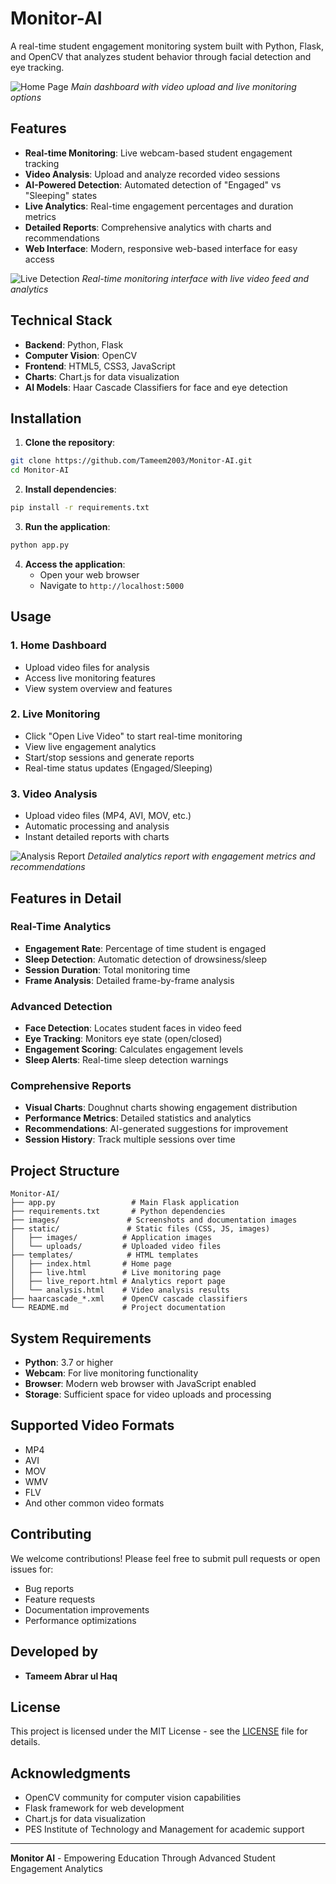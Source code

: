 # Monitor-AI

A real-time student engagement monitoring system built with Python, Flask, and OpenCV that analyzes student behavior through facial detection and eye tracking.

![Home Page](images/home-page.png)
*Main dashboard with video upload and live monitoring options*

## Features

- **Real-time Monitoring**: Live webcam-based student engagement tracking
- **Video Analysis**: Upload and analyze recorded video sessions
- **AI-Powered Detection**: Automated detection of "Engaged" vs "Sleeping" states
- **Live Analytics**: Real-time engagement percentages and duration metrics
- **Detailed Reports**: Comprehensive analytics with charts and recommendations
- **Web Interface**: Modern, responsive web-based interface for easy access

![Live Detection](images/live-detection.png)
*Real-time monitoring interface with live video feed and analytics*

## Technical Stack

- **Backend**: Python, Flask
- **Computer Vision**: OpenCV
- **Frontend**: HTML5, CSS3, JavaScript
- **Charts**: Chart.js for data visualization
- **AI Models**: Haar Cascade Classifiers for face and eye detection

## Installation

1. **Clone the repository**:
```bash
git clone https://github.com/Tameem2003/Monitor-AI.git
cd Monitor-AI
```

2. **Install dependencies**:
```bash
pip install -r requirements.txt
```

3. **Run the application**:
```bash
python app.py
```

4. **Access the application**:
   - Open your web browser
   - Navigate to `http://localhost:5000`

## Usage

### 1. Home Dashboard
- Upload video files for analysis
- Access live monitoring features
- View system overview and features

### 2. Live Monitoring
- Click "Open Live Video" to start real-time monitoring
- View live engagement analytics
- Start/stop sessions and generate reports
- Real-time status updates (Engaged/Sleeping)

### 3. Video Analysis
- Upload video files (MP4, AVI, MOV, etc.)
- Automatic processing and analysis
- Instant detailed reports with charts

![Analysis Report](images/analysis-report.png)
*Detailed analytics report with engagement metrics and recommendations*

## Features in Detail

### Real-Time Analytics
- **Engagement Rate**: Percentage of time student is engaged
- **Sleep Detection**: Automatic detection of drowsiness/sleep
- **Session Duration**: Total monitoring time
- **Frame Analysis**: Detailed frame-by-frame analysis

### Advanced Detection
- **Face Detection**: Locates student faces in video feed
- **Eye Tracking**: Monitors eye state (open/closed)
- **Engagement Scoring**: Calculates engagement levels
- **Sleep Alerts**: Real-time sleep detection warnings

### Comprehensive Reports
- **Visual Charts**: Doughnut charts showing engagement distribution
- **Performance Metrics**: Detailed statistics and analytics
- **Recommendations**: AI-generated suggestions for improvement
- **Session History**: Track multiple sessions over time

## Project Structure

```
Monitor-AI/
├── app.py                 # Main Flask application
├── requirements.txt       # Python dependencies
├── images/               # Screenshots and documentation images
├── static/               # Static files (CSS, JS, images)
│   ├── images/          # Application images
│   └── uploads/         # Uploaded video files
├── templates/            # HTML templates
│   ├── index.html       # Home page
│   ├── live.html        # Live monitoring page
│   ├── live_report.html # Analytics report page
│   └── analysis.html    # Video analysis results
├── haarcascade_*.xml    # OpenCV cascade classifiers
└── README.md            # Project documentation
```

## System Requirements

- **Python**: 3.7 or higher
- **Webcam**: For live monitoring functionality
- **Browser**: Modern web browser with JavaScript enabled
- **Storage**: Sufficient space for video uploads and processing

## Supported Video Formats

- MP4
- AVI
- MOV
- WMV
- FLV
- And other common video formats

## Contributing

We welcome contributions! Please feel free to submit pull requests or open issues for:

- Bug reports
- Feature requests
- Documentation improvements
- Performance optimizations

## Developed by
- **Tameem Abrar ul Haq** 

## License

This project is licensed under the MIT License - see the [LICENSE](LICENSE) file for details.

## Acknowledgments

- OpenCV community for computer vision capabilities
- Flask framework for web development
- Chart.js for data visualization
- PES Institute of Technology and Management for academic support

---

**Monitor AI** - Empowering Education Through Advanced Student Engagement Analytics

